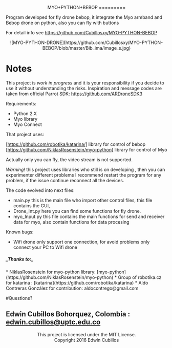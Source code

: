 ﻿<p align="center" > MYO+PYTHON+BEBOP
=========
 </p>

Program developed for fly drone bebop, it integrate the Myo armband and Bebop drone on python, also you can fly with buttons


For detail info see
https://github.com/Cubillosxy/MYO-PYTHON-BEBOP
<p align="center">
![MYO-PYTHON-DRONE](https://github.com/Cubillosxy/MYO-PYTHON-BEBOP/blob/master/Bib_ima/image_s.jpg)
</p>

# Notes

This  project is *work in progress* and it is your responsibility if you decide to use it without understanding the risks.
Inspiration and message codes are taken from official Parrot SDK:
https://github.com/ARDroneSDK3

Requirements:
* Python 2.X 
* Myo library
* Myo Connect

That project uses:

[https://github.com/robotika/katarina/]   library for control of bebop
[https://github.com/NiklasRosenstein/myo-python]	 library for control of Myo



Actually only you can fly, the video stream is not supported.

_Warning!_ this project uses libraries who still is on developing , then you can experimenter different problems
I recommend restart the program for any problem, if the issue continue reconnect all the devices.

The code evolved into next files:

* main.py      this is the main file who import other control files, this file contains the GUI, 
* Drone_Int.py  here you can find some functions for fly drone.
* myo_Input.py  this file contains the main functions for send and receiver data for myo, also contain functions for data procesing 

Known bugs:
* Wifi drone only support one connection, for avoid problems only connect your PC to Wifi drone


<h5>_Thanks to:_ </h5>
* NiklasRosenstein  for myo-python library: [myo-python](https://github.com/NiklasRosenstein/myo-python)
* Group of robotika.cz for katarina		  : [katarina](https://github.com/robotika/katarina)
* Aldo Contreras González for contribution: aldocontrego@gmail.com



#Questions?

Edwin Cubillos Bohorquez, Colombia : edwin.cubillos@uptc.edu.co
----
<p align="center">This project is licensed under the MIT License.</br>
Copyright  2016 Edwin Cubillos</p>






